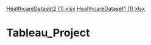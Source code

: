 [HealthcareDataset2 (1).xlsx](https://github.com/Saniyashakur22/Tableau_Project/files/15482571/HealthcareDataset2.1.xlsx)
[HealthcareDataset1 (1).xlsx](https://github.com/Saniyashakur22/Tableau_Project/files/15482556/HealthcareDataset1.1.xlsx)
# Tableau_Project
